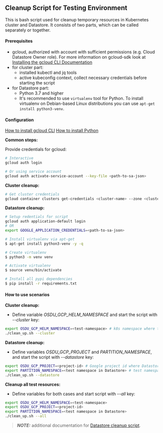 ## Cleanup Script for Testing Environment

This is bash script used for cleanup temporary resources in Kubernetes cluster and Datastore.
It consists of two parts, which can be called separately or together.

#### **Prerequisites**

* gcloud, authorized with account with sufficient permissions (e.g. Cloud Datastore Owner role). For more information on gcloud-sdk look at [Installing the gcloud CLI Documentation](https://cloud.google.com/sdk/docs/install)
* for cluster part:
  * installed kubectl and jq tools
  * active kubeconfig context, collect necessary credentials before starting the script
* for Datastore part:
  * Python 3.7 and higher
  * It's recommended to use `virtualenv` tool for Python. To install virtualenv on Debian-based Linux distributions you can use `apt-get install python3-venv`.

#### **Configuration**

[How to install gcloud CLI](https://cloud.google.com/sdk/docs/install)
[How to install Python](https://www.python.org/downloads/)

**Common steps:**

Provide credentials for gcloud:

```sh
# Interactive
gcloud auth login

# Or using service account
gcloud auth activate-service-account --key-file <path-to-sa-json>

```

**Cluster cleanup:**

```sh
# Get cluster credentials
gcloud container clusters get-credentials <cluster-name> --zone <cluster-zone> OR --region <cluster-region>

```

**Datastore cleanup:**

```sh
# Setup redentials for script
gcloud auth application-default login
# OR
export GOOGLE_APPLICATION_CREDENTIALS=<path-to-sa-json>

# Install virtualenv via apt-get
$ apt-get install python3-venv -y -q

# Create virtualenv
$ python3 -m venv venv

# Activate virtualenv
$ source venv/bin/activate

# Install all pypi dependencies
$ pip install -r requirements.txt

```

#### **How to use scenarios**

**Cluster cleanup:**

* Define variable _OSDU_GCP_HELM_NAMESPACE_ and start the script with _--cluster_ key:

```sh
export OSDU_GCP_HELM_NAMESPACE=<test-namespace> # k8s namespace where test resources deployed
./clean_up.sh --cluster

```

**Datastore cleanup:**

* Define variables _OSDU_GCP_PROJECT_ and _PARTITION_NAMESPACE_, and start the script with _--datastore_ key:

```sh
export OSDU_GCP_PROJECT=<project-id> # Google project id where Datastore used
export PARTITION_NAMESPACE=<test namespace in Datastore> # test namespace in Datastore
./clean_up.sh --datastore

```

**Cleanup all test resources:**

* Define variables for both cases and start script with _--all_ key:

```sh
export OSDU_GCP_HELM_NAMESPACE=<test-namespace>
export OSDU_GCP_PROJECT=<project-id>
export PARTITION_NAMESPACE=<test namespace in Datastore>
./clean_up.sh --all

```

> ***NOTE:*** additional documentation for [Datastore cleanup script](https://community.opengroup.org/osdu/platform/deployment-and-operations/infra-gcp-provisioning/-/blob/master/tools/README.md).
